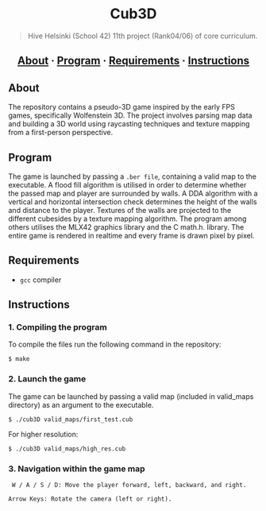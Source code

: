 <h1 align="center">Cub3D</h1>

> Hive Helsinki (School 42) 11th project (Rank04/06) of core curriculum.

<h2 align="center">
	<a href="#about">About</a>
	<span> · </span>
	<a href="#program">Program</a>
	<span> · </span>
	<a href="#requirements">Requirements</a>
	<span> · </span>
	<a href="#instructions">Instructions</a>
</h2>

## About
The repository contains a pseudo-3D game inspired by the early FPS games, specifically Wolfenstein 3D. 
The project involves parsing map data and building a 3D world using raycasting techniques and texture mapping from a first-person perspective.

## Program
The game is launched by passing a `.ber file`, containing a valid map to the executable. A flood fill algorithm is utilised in order to determine
whether the passed map and player are surrounded by walls. A DDA algorithm with a vertical and horizontal intersection check determines the height of the walls and distance to the player. Textures of the walls are projected to the different cubesides by a texture mapping algorithm. The program among others utilises the MLX42 graphics library and the C math.h. library. The entire game is rendered in realtime and every frame is drawn pixel by pixel.

## Requirements
- `gcc` compiler

## Instructions

### 1. Compiling the program

To compile the files run the following command in the repository:

```
$ make 
```

### 2. Launch the game

The game can be launched by passing a valid map (included in valid_maps directory) as an argument to the executable.
```
$ ./cub3D valid_maps/first_test.cub
```
For higher resolution:
```
$ ./cub3D valid_maps/high_res.cub
```
### 3. Navigation within the game map
```
 W / A / S / D: Move the player forward, left, backward, and right.
```
```
Arrow Keys: Rotate the camera (left or right).
```
